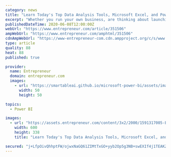 ```yaml
---
category: news
title: "Learn Today's Top Data Analysis Tools, Microsoft Excel, and Power BI with This $35 Bundle"
excerpt: "Whether you run your own business, are thinking about launching one, or want to make a change, working like a data analyst can help."
publishedDateTime: 2020-06-08T12:00:00Z
webUrl: "https://www.entrepreneur.com/article/351506"
ampWebUrl: "https://www.entrepreneur.com/amphtml/351506"
cdnAmpWebUrl: "https://www-entrepreneur-com.cdn.ampproject.org/c/s/www.entrepreneur.com/amphtml/351506"
type: article
quality: 88
heat: 88
published: true

provider:
  name: Entrepreneur
  domain: entrepreneur.com
  images:
    - url: "https://smartableai.github.io/microsoft-power-bi/assets/images/organizations/entrepreneur.com-50x50.jpg"
      width: 50
      height: 50

topics:
  - Power BI

images:
  - url: "https://assets.entrepreneur.com/content/3x2/2000/1591317005-Ent-PowerBIandExcel.jpg?width=600&crop=16:9"
    width: 600
    height: 338
    title: "Learn Today's Top Data Analysis Tools, Microsoft Excel, and Power BI with This $35 Bundle"

secured: "j+LfpOivQhhptFW/ojwxNaGQ61ZIMtTxGO+yyb2Op5g3NB+swEXIf4j1TEAKZ/80UYVJeTHTHYDZGo3zlHoIVJhIYKiCVCbNyU0t7fDYOJT3oVmxOQcLn8d304Gqwm9+ryCLWrN9Qcn1PwDL0UOQc5LgaP4KuA7klmJW9QptiB82B0fUnkdrSc0DanPWgSxARArLppVlmn9y18yipNfW1qeI0LV/nETEVe6z6s79vXZhnyq4hBQ6pVBjyH/Lfth6YWzKs0qdKscBlK4deEvFbcHHUjQomXi5ESpb/AjBsWC2qdU8cBUKMiz7EGPGOWd7;fI43wdO8lqh3YNGR1AaJfg=="
---
```


